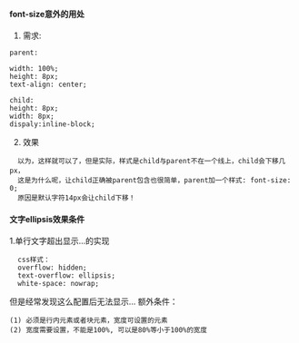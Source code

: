 #### font-size意外的用处
1. 需求:
```
parent:

width: 100%;
height: 8px;
text-align: center;

child:
height: 8px;
width: 8px;
dispaly:inline-block;
```
2. 效果
```
  以为，这样就可以了，但是实际，样式是child与parent不在一个线上，child会下移几px，
  这是为什么呢，让child正确被parent包含也很简单，parent加一个样式: font-size: 0;
  原因是默认字符14px会让child下移！
```

#### 文字ellipsis效果条件
1.单行文字超出显示...的实现
```
  css样式：
  overflow: hidden;
  text-overflow: ellipsis;
  white-space: nowrap;
```
但是经常发现这么配置后无法显示...  额外条件：
```
(1) 必须是行内元素或者块元素，宽度可设置的元素
(2) 宽度需要设置，不能是100%, 可以是80%等小于100%的宽度

```
